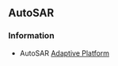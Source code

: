 ## AutoSAR



### Information
- AutoSAR [Adaptive Platform](https://www.autosar.org/standards/adaptive-platform/)



